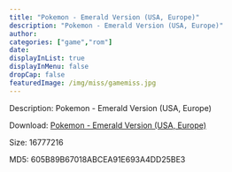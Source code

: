 ```yaml
---
title: "Pokemon - Emerald Version (USA, Europe)"
description: "Pokemon - Emerald Version (USA, Europe)"
author: 
categories: ["game","rom"]
date: 
displayInList: true
displayInMenu: false
dropCap: false
featuredImage: /img/miss/gamemiss.jpg
---
```


Description: Pokemon - Emerald Version (USA, Europe)

Download: <a style="text-decoration:underline;" href="https://mega.nz/#!LPJkCawT!_I-GmJA3Q18s9xTo1jstSQx8CZsLALyRWqJjOskh-uE" target = "_blank" rel = "nofollow" > Pokemon - Emerald Version (USA, Europe)</a>

Size: 16777216

MD5: 605B89B67018ABCEA91E693A4DD25BE3

